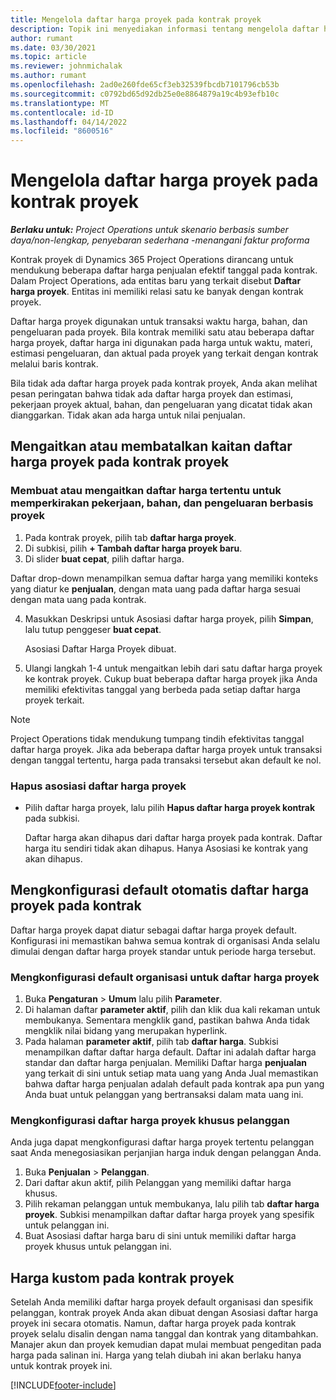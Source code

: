 ```yaml
---
title: Mengelola daftar harga proyek pada kontrak proyek
description: Topik ini menyediakan informasi tentang mengelola daftar harga proyek pada kontrak proyek.
author: rumant
ms.date: 03/30/2021
ms.topic: article
ms.reviewer: johnmichalak
ms.author: rumant
ms.openlocfilehash: 2ad0e260fde65cf3eb32539fbcdb7101796cb53b
ms.sourcegitcommit: c0792bd65d92db25e0e8864879a19c4b93efb10c
ms.translationtype: MT
ms.contentlocale: id-ID
ms.lasthandoff: 04/14/2022
ms.locfileid: "8600516"
---
```

# <a name="manage-project-price-lists-on-project-contracts"></a>Mengelola daftar harga proyek pada kontrak proyek

_**Berlaku untuk:** Project Operations untuk skenario berbasis sumber daya/non-lengkap, penyebaran sederhana -menangani faktur proforma_

Kontrak proyek di Dynamics 365 Project Operations dirancang untuk mendukung beberapa daftar harga penjualan efektif tanggal pada kontrak. Dalam Project Operations, ada entitas baru yang terkait disebut **Daftar harga proyek**. Entitas ini memiliki relasi satu ke banyak dengan kontrak proyek.

Daftar harga proyek digunakan untuk transaksi waktu harga, bahan, dan pengeluaran pada proyek. Bila kontrak memiliki satu atau beberapa daftar harga proyek, daftar harga ini digunakan pada harga untuk waktu, materi, estimasi pengeluaran, dan aktual pada proyek yang terkait dengan kontrak melalui baris kontrak.

Bila tidak ada daftar harga proyek pada kontrak proyek, Anda akan melihat pesan peringatan bahwa tidak ada daftar harga proyek dan estimasi, pekerjaan proyek aktual, bahan, dan pengeluaran yang dicatat tidak akan dianggarkan. Tidak akan ada harga untuk nilai penjualan.

## <a name="associate-or-unassociate-a-project-price-list-on-a-project-contract"></a>Mengaitkan atau membatalkan kaitan daftar harga proyek pada kontrak proyek

### <a name="create-or-associate-a-specific-price-list-for-estimating-project-based-work-material-and-expenses"></a>Membuat atau mengaitkan daftar harga tertentu untuk memperkirakan pekerjaan, bahan, dan pengeluaran berbasis proyek

1. Pada kontrak proyek, pilih tab **daftar harga proyek**.
2. Di subkisi, pilih **+ Tambah daftar harga proyek baru**.
3. Di slider **buat cepat**, pilih daftar harga. 

  Daftar drop-down menampilkan semua daftar harga yang memiliki konteks yang diatur ke **penjualan**, dengan mata uang pada daftar harga sesuai dengan mata uang pada kontrak.
  
4. Masukkan Deskripsi untuk Asosiasi daftar harga proyek, pilih **Simpan**, lalu tutup penggeser **buat cepat**.

   Asosiasi Daftar Harga Proyek dibuat.
   
5. Ulangi langkah 1-4 untuk mengaitkan lebih dari satu daftar harga proyek ke kontrak proyek. Cukup buat beberapa daftar harga proyek jika Anda memiliki efektivitas tanggal yang berbeda pada setiap daftar harga proyek terkait.

> [!NOTE]
> Project Operations tidak mendukung tumpang tindih efektivitas tanggal daftar harga proyek. Jika ada beberapa daftar harga proyek untuk transaksi dengan tanggal tertentu, harga pada transaksi tersebut akan default ke nol.

### <a name="remove-a-project-price-list-association"></a>Hapus asosiasi daftar harga proyek

- Pilih daftar harga proyek, lalu pilih **Hapus daftar harga proyek kontrak** pada subkisi. 

  Daftar harga akan dihapus dari daftar harga proyek pada kontrak. Daftar harga itu sendiri tidak akan dihapus. Hanya Asosiasi ke kontrak yang akan dihapus.

## <a name="set-up-automatic-defaulting-of-project-price-lists-on-a-contract"></a>Mengkonfigurasi default otomatis daftar harga proyek pada kontrak

Daftar harga proyek dapat diatur sebagai daftar harga proyek default. Konfigurasi ini memastikan bahwa semua kontrak di organisasi Anda selalu dimulai dengan daftar harga proyek standar untuk periode harga tersebut.

### <a name="set-up-the-organizational-default-for-project-price-lists"></a>Mengkonfigurasi default organisasi untuk daftar harga proyek

1. Buka **Pengaturan** > **Umum** lalu pilih **Parameter**.
2. Di halaman daftar **parameter aktif**, pilih dan klik dua kali rekaman untuk membukanya. Sementara mengklik gand, pastikan bahwa Anda tidak mengklik nilai bidang yang merupakan hyperlink. 
3. Pada halaman **parameter aktif**, pilih tab **daftar harga**. Subkisi menampilkan daftar daftar harga default. Daftar ini adalah daftar harga standar dan daftar harga penjualan. Memiliki Daftar harga **penjualan** yang terkait di sini untuk setiap mata uang yang Anda Jual memastikan bahwa daftar harga penjualan adalah default pada kontrak apa pun yang Anda buat untuk pelanggan yang bertransaksi dalam mata uang ini.

### <a name="set-up-a-customer-specific-project-price-list"></a>Mengkonfigurasi daftar harga proyek khusus pelanggan

Anda juga dapat mengkonfigurasi daftar harga proyek tertentu pelanggan saat Anda menegosiasikan perjanjian harga induk dengan pelanggan Anda.

1. Buka **Penjualan** > **Pelanggan**.
2. Dari daftar akun aktif, pilih Pelanggan yang memiliki daftar harga khusus.
3. Pilih rekaman pelanggan untuk membukanya, lalu pilih tab **daftar harga proyek**. Subkisi menampilkan daftar daftar harga proyek yang spesifik untuk pelanggan ini. 
4. Buat Asosiasi daftar harga baru di sini untuk memiliki daftar harga proyek khusus untuk pelanggan ini.

## <a name="custom-pricing-on-a-project-contract"></a>Harga kustom pada kontrak proyek

Setelah Anda memiliki daftar harga proyek default organisasi dan spesifik pelanggan, kontrak proyek Anda akan dibuat dengan Asosiasi daftar harga proyek ini secara otomatis. Namun, daftar harga proyek pada kontrak proyek selalu disalin dengan nama tanggal dan kontrak yang ditambahkan. Manajer akun dan proyek kemudian dapat mulai membuat pengeditan pada harga pada salinan ini. Harga yang telah diubah ini akan berlaku hanya untuk kontrak proyek ini.


[!INCLUDE[footer-include](../includes/footer-banner.md)]

